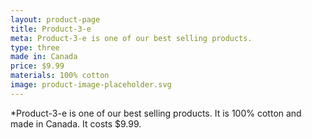 ```yaml
---
layout: product-page
title: Product-3-e
meta: Product-3-e is one of our best selling products.
type: three
made in: Canada
price: $9.99
materials: 100% cotton
image: product-image-placeholder.svg
---
```


*Product-3-e is one of our best selling products. It is 100% cotton and made in Canada. It costs $9.99.
